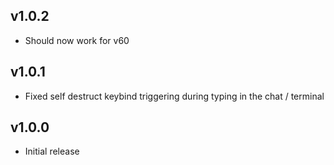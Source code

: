 ## v1.0.2
- Should now work for v60

## v1.0.1
- Fixed self destruct keybind triggering during typing in the chat / terminal

## v1.0.0
- Initial release
